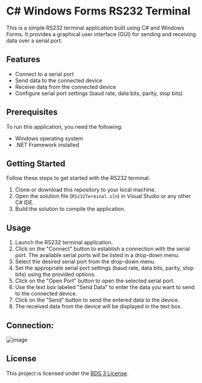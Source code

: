 # C# Windows Forms RS232 Terminal

This is a simple RS232 terminal application built using C# and Windows Forms. It provides a graphical user interface (GUI) for sending and receiving data over a serial port.

## Features

- Connect to a serial port
- Send data to the connected device
- Receive data from the connected device
- Configure serial port settings (baud rate, data bits, parity, stop bits)

## Prerequisites

To run this application, you need the following:

- Windows operating system
- .NET Framework installed

## Getting Started

Follow these steps to get started with the RS232 terminal:

1. Clone or download this repository to your local machine.
2. Open the solution file (`RS232Terminal.sln`) in Visual Studio or any other C# IDE.
3. Build the solution to compile the application.

## Usage

1. Launch the RS232 terminal application.
2. Click on the "Connect" button to establish a connection with the serial port. The available serial ports will be listed in a drop-down menu.
3. Select the desired serial port from the drop-down menu.
4. Set the appropriate serial port settings (baud rate, data bits, parity, stop bits) using the provided options.
5. Click on the "Open Port" button to open the selected serial port.
6. Use the text box labeled "Send Data" to enter the data you want to send to the connected device.
7. Click on the "Send" button to send the entered data to the device.
8. The received data from the device will be displayed in the text box.

## Connection:

![image](https://github.com/my-memory-leaked/RS232-Terminal/assets/72348855/f3c62ea1-c61d-40a1-a55a-d83c383457c8)


## License

This project is licensed under the [BDS 3 License](LICENSE).
